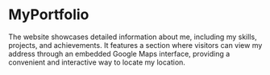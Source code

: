# MyPortfolio
The website showcases detailed information about me, including my skills, projects, and achievements. It features a section where visitors can view my address through an embedded Google Maps interface, providing a convenient and interactive way to locate my location.
